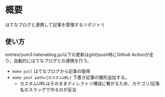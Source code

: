 # 概要

はてなブログと連携して記事を管理するリポジトリ

## 使い方

entries/yum3.hatenablog.jp/以下の更新はgitのpush時にGithub Actionが走り、自動的にはてなブログとの連携を行う。

- `make pull` はてなブログから記事の取得
- `make post path={カスタムURL}` 下書き記事の雛形追加する。
  - カスタムURLはそのままディレクトリ構成に繋がるため、カテゴリ/記事名のスラッグで作るのが妥当
